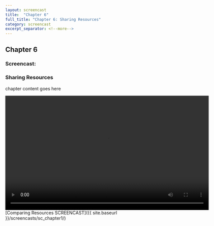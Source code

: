 ```yaml
---
layout: screencast
title:  "Chapter 6"
full_title: "Chapter 6: Sharing Resources"
category: screencast
excerpt_separator: <!--more-->
---
```


## Chapter 6
### Screencast:

### Sharing Resources


chapter content goes here

<video width="640" height="360" controls>
  <source src="/assets/video/Screencast2.mp4" type="video/mp4">
  Your browser does not support the video tag.
</video>
[Comparing Resources SCREENCAST]({{ site.baseurl }}/screencasts/sc_chapter1/)
<!--more-->
